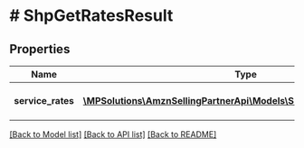 # # ShpGetRatesResult

## Properties

Name | Type | Description | Notes
------------ | ------------- | ------------- | -------------
**service_rates** | [**\MPSolutions\AmznSellingPartnerApi\Models\Shipping\ShpServiceRate[]**](ShpServiceRate.md) | A list of service rates. |

[[Back to Model list]](../../README.md#models) [[Back to API list]](../../README.md#endpoints) [[Back to README]](../../README.md)
